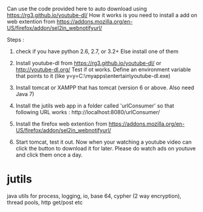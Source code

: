 Can use the code provided here to auto download using https://rg3.github.io/youtube-dl/ How it works is you need to install a add on web extention from https://addons.mozilla.org/en-US/firefox/addon/sel2in_webnotifyurl/

Steps :

1. check if you have python 2.6, 2.7, or 3.2+ Else install one of them

2. Install youtube-dl from https://rg3.github.io/youtube-dl/ or http://youtube-dl.org/ Test if ot works. Define an environment variable that points to it (like y=y=C:\myapps\entertain\youtube-dl.exe)

3. Install tomcat or XAMPP that has tomcat (version 6 or above. Also need Java 7)

4. Install the jutils web app in a folder called 'urlConsumer' so that following URL works : http://localhost:8080/urlConsumer/

5. Install the firefox web extention from https://addons.mozilla.org/en-US/firefox/addon/sel2in_webnotifyurl/

6. Start tomcat, test it out. Now when your watching a youtube video can click the button to download it for later. Please do watch ads on youtuve and click them once a day.

# jutils
java utils for process, logging, io, base 64, cypher (2 way encryption), thread pools, http get/post etc
